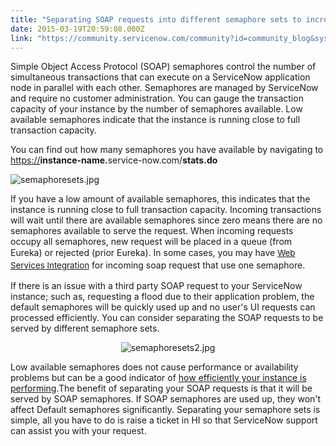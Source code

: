 ```yaml
---
title: "Separating SOAP requests into different semaphore sets to increase efficiency"
date: 2015-03-19T20:59:08.000Z
link: "https://community.servicenow.com/community?id=community_blog&sys_id=90ad22a9dbd0dbc01dcaf3231f961927"
---
```

<p>Simple Object Access Protocol (SOAP) semaphores control the number of simultaneous transactions that can execute on a ServiceNow application node in parallel with each other. Semaphores are managed by ServiceNow and require no customer administration. You can gauge the transaction capacity of your instance by the number of semaphores available. Low available semaphores indicate that the instance is running close to full transaction capacity.</p><p></p><p><span>You can find out how many semaphores you have available by navigating to </span><a title="k-external-small" class="jive-link-external-small" href="https://" rel="nofollow" target="_blank">https://</a><strong>instance-name.</strong>service-now.com/<strong>stats.do</strong></p><p></p><p><img   alt="semaphoresets.jpg" class="image-0 jive-image" src="6ada09cadb14130468c1fb651f9619fa.iix" style="height: auto; display: block; margin-left: auto; margin-right: auto;"/></p><p>If you have a low amount of available semaphores, this indicates that the instance is running close to full transaction capacity. Incoming transactions will wait until there are available semaphores since zero means there are no semaphores available to serve the request. When incoming requests occupy all semaphores, new request will be placed in a queue (from Eureka) or rejected (prior Eureka). In some cases, you may have <a title="ki.servicenow.com/index.php?title=Web_Services_Integrations_Best_Practices" href="http://wiki.servicenow.com/index.php?title=Web_Services_Integrations_Best_Practices" style="font-size: 10pt; line-height: 1.5em;">Web Services Integration</a> for incoming soap request that use one semaphore.</p><p></p><p>If there is an issue with a third party SOAP request to your ServiceNow instance; such as, requesting a flood due to their application problem, the default semaphores will be quickly used up and no user's UI requests can processed efficiently. You can consider separating the SOAP requests to be served by different semaphore sets.</p><p></p><p style="text-align: center;"><img   alt="semaphoresets2.jpg" class="image-1 jive-image" src="0d970c0edb5c5fc03eb27a9e0f9619b4.iix" style="height: auto;"/></p><p></p><p>Low available semaphores does not cause performance or availability problems but can be a good indicator of <a title="i.service-now.com/kb_view.do?sysparm_article=KB0517277" href="https://hi.service-now.com/kb_view.do?sysparm_article=KB0517277">how efficiently your instance is performing</a>.The benefit of separating your SOAP requests is that it will be served by SOAP semaphores. If SOAP semaphores are used up, they won't affect Default semaphores significantly. Separating your semaphore sets is simple, all you have to do is raise a ticket in HI so that ServiceNow support can assist you with your request.</p>